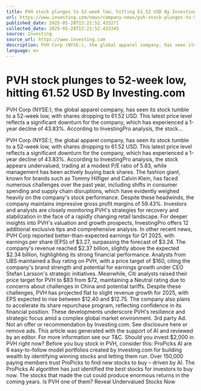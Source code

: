 ```yaml
---
title: PVH stock plunges to 52-week low, hitting 61.52 USD By Investing.com
url: https://www.investing.com/news/company-news/pvh-stock-plunges-to-52week-low-hitting-6152-usd-93CH-3974765
published_date: 2025-05-28T13:21:52.433271
collected_date: 2025-05-28T13:21:52.433345
source: Investing
source_url: https://www.investing.com
description: PVH Corp (NYSE:), the global apparel company, has seen its stock tumble to a 52-week low, with shares dropping to 61.52 USD. This latest price level reflects a significant downturn for the company, which has experienced a 1-year decline of 43.83%. According to InvestingPro analysis, the stock...
language: en
---
```


# PVH stock plunges to 52-week low, hitting 61.52 USD By Investing.com

PVH Corp (NYSE:), the global apparel company, has seen its stock tumble to a 52-week low, with shares dropping to 61.52 USD. This latest price level reflects a significant downturn for the company, which has experienced a 1-year decline of 43.83%. According to InvestingPro analysis, the stock...

PVH Corp (NYSE:), the global apparel company, has seen its stock tumble to a 52-week low, with shares dropping to 61.52 USD. This latest price level reflects a significant downturn for the company, which has experienced a 1-year decline of 43.83%. According to InvestingPro analysis, the stock appears undervalued, trading at a modest P/E ratio of 5.83, while management has been actively buying back shares. The fashion giant, known for brands such as Tommy Hilfiger and Calvin Klein, has faced numerous challenges over the past year, including shifts in consumer spending and supply chain disruptions, which have evidently weighed heavily on the company's stock performance. Despite these headwinds, the company maintains impressive gross profit margins of 59.43%. Investors and analysts are closely monitoring PVH's strategies for recovery and stabilization in the face of a rapidly changing retail landscape. For deeper insights into PVH's valuation and growth prospects, InvestingPro offers 12 additional exclusive tips and comprehensive analysis. In other recent news, PVH Corp reported better-than-expected earnings for Q1 2025, with earnings per share (EPS) of $3.27, surpassing the forecast of $3.24. The company's revenue reached $2.37 billion, slightly above the expected $2.34 billion, highlighting its strong financial performance. Analysts from UBS maintained a Buy rating on PVH, with a price target of $160, citing the company's brand strength and potential for earnings growth under CEO Stefan Larsson's strategic initiatives. Meanwhile, Citi analysts raised their price target for PVH to $83 from $72, maintaining a Neutral rating due to concerns about challenges in China and potential tariffs. Despite these challenges, PVH has projected flat to slight revenue growth for 2025, with EPS expected to rise between $12.40 and $12.75. The company also plans to accelerate its share repurchase program, reflecting confidence in its financial position. These developments underscore PVH's resilience and strategic focus amid a complex global market environment. 3rd party Ad. Not an offer or recommendation by Investing.com. See disclosure here or remove ads. This article was generated with the support of AI and reviewed by an editor. For more information see our T&amp;C. Should you invest $2,000 in PVH right now? Before you buy stock in PVH, consider this:
ProPicks AI are 6 easy-to-follow model portfolios created by Investing.com for building wealth by identifying winning stocks and letting them run. Over 150,000 paying members trust ProPicks to find new stocks to buy – driven by AI.
The ProPicks AI algorithm has just identified the best stocks for investors to buy now. The stocks that made the cut could produce enormous returns in the coming years.
Is PVH one of them? Reveal Undervalued Stocks Now